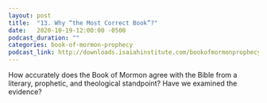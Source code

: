 ```yaml
---
layout: post
title:  "13. Why “the Most Correct Book”?"
date:   2020-10-19-12:00:00 -0500
podcast_duration: ""
categories: book-of-mormon-prophecy
podcast_link: http://downloads.isaiahinstitute.com/bookofmormonprophecypodcast/Episode_13_v1.mp3
---
```

How accurately does the Book of Mormon agree with the Bible from a literary, prophetic, and theological standpoint? Have we examined the evidence?
